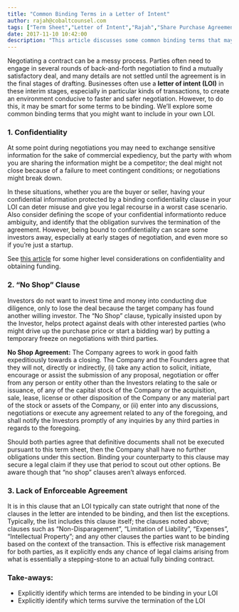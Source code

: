 ```yaml
---
title: "Common Binding Terms in a Letter of Intent"
author: rajah@cobaltcounsel.com
tags: ["Term Sheet","Letter of Intent","Rajah","Share Purchase Agreement","Investor Term Sheet","Memorandum of Understanding"]
date: 2017-11-10 10:42:00
description: "This article discusses some common binding terms that may be useful to incude in your LOI"
---
```


Negotiating a contract can be a messy process. Parties often need to engage in several rounds of back-and-forth negotiation to find a mutually satisfactory deal, and many details are not settled until the agreement is in the final stages of drafting. Businesses often use a **letter of intent (LOI)** in these interim stages, especially in particular kinds of transactions, to create an environment conducive to faster and safer negotiation. However, to do this, it may be smart for some terms to be binding. We’ll explore some common binding terms that you might want to include in your own LOI.


### 1. Confidentiality

At some point during negotiations you may need to exchange sensitive information for the sake of commercial expediency, but the party with whom you are sharing the information might be a competitor; the deal might not close because of a failure to meet contingent conditions; or negotiations might break down.

In these situations, whether you are the buyer or seller, having your confidential information protected by a binding confidentiality clause in your LOI can deter misuse and give you legal recourse in a worst case scenario. Also consider defining the scope of your confidential informationto reduce ambiguity, and identify that the obligation survives the termination of the agreement. However, being bound to confidentiality can scare some investors away, especially at early stages of negotiation, and even more so if you’re just a startup.

See [this article](https://blog.clausehound.com/should-i-ask-potential-investors-to-sign-an-nda-before-pitching-my-idea/) for some higher level considerations on confidentiality and obtaining funding.


### 2. “No Shop” Clause

Investors do not want to invest time and money into conducting due diligence, only to lose the deal because the target company has found another willing investor. The “No Shop” clause, typically insisted upon by the Investor, helps protect against deals with other interested parties (who might drive up the purchase price or start a bidding war) by putting a temporary freeze on negotiations with third parties.

**No Shop Agreement:**  The Company agrees to work in good faith expeditiously towards a closing.  The Company and the Founders agree that they will not, directly or indirectly, (i) take any action to solicit, initiate, encourage or assist the submission of any proposal, negotiation or offer from any person or entity other than the Investors relating to the sale or issuance, of any of the capital stock of the Company or the acquisition, sale, lease, license or other disposition of the Company or any material part of the stock or assets of the Company, or (ii) enter into any discussions, negotiations or execute any agreement related to any of the foregoing, and shall notify the Investors promptly of any inquiries by any third parties in regards to the foregoing.

Should both parties agree that definitive documents shall not be executed pursuant to this term sheet, then the Company shall have no further obligations under this section. Binding your counterparty to this clause may secure a legal claim if they use that period to scout out other options. Be aware though that “no shop” clauses aren’t always enforced.


### 3. Lack of Enforceable Agreement

It is in this clause that an LOI typically can state outright that none of the clauses in the letter are intended to be binding, and then list the exceptions. Typically, the list includes this clause itself; the clauses noted above; clauses such as “Non-Disparagement”, “Limitation of Liability”, “Expenses”, “Intellectual Property”; and any other clauses the parties want to be binding based on the context of the transaction. This is effective risk management for both parties, as it explicitly ends any chance of legal claims arising from what is essentially a stepping-stone to an actual fully binding contract.

 

### Take-aways:
- Explicitly identify which terms are intended to be binding in your LOI
- Explicitly identify which terms survive the termination of the LOI

